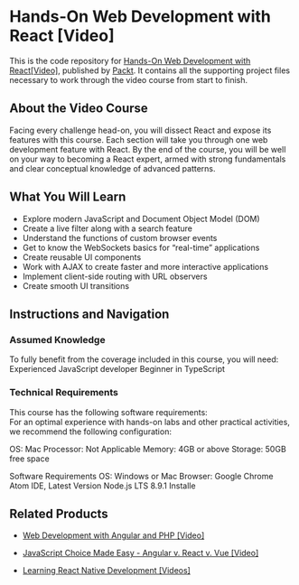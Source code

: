 # Hands-On Web Development with React [Video]
This is the code repository for [Hands-On Web Development with React[Video]](https://www.packtpub.com/web-development/hands-web-development-react-video), published by [Packt](https://www.packtpub.com/?utm_source=github). It contains all the supporting project files necessary to work through the video course from start to finish.
## About the Video Course
Facing every challenge head-on, you will dissect React and expose its features with this course. Each section will take you through one web development feature with React. By the end of the course, you will be well on your way to becoming a React expert, armed with strong fundamentals and clear conceptual knowledge of advanced patterns.

<H2>What You Will Learn</H2>
<DIV class=book-info-will-learn-text>
<UL>
<LI>Explore modern JavaScript and Document Object Model (DOM) 
<LI>Create a live filter along with a search feature 
<LI>Understand the functions of custom browser events 
<LI>Get to know the WebSockets basics for “real-time” applications 
<LI>Create reusable UI components 
<LI>Work with AJAX to create faster and more interactive applications 
<LI>Implement client-side routing with URL observers 
<LI>Create smooth UI transitions </LI></UL></DIV>

## Instructions and Navigation
### Assumed Knowledge
To fully benefit from the coverage included in this course, you will need:<br/>
Experienced JavaScript developer
Beginner in TypeScript
### Technical Requirements
This course has the following software requirements:<br/>
For an optimal experience with hands-on labs and other practical activities, we recommend the following configuration:

OS: Mac
Processor: Not Applicable
Memory: 4GB or above
Storage: 50GB free space

Software Requirements
OS: Windows or Mac
Browser: Google Chrome
Atom IDE, Latest Version
Node.js LTS 8.9.1 Installe

## Related Products
* [Web Development with Angular and PHP [Video]](https://www.packtpub.com/web-development/web-development-angular-and-php-video?utm_source=github&utm_medium=repository&utm_campaign=9781788394321)

* [JavaScript Choice Made Easy - Angular v. React v. Vue [Video]](https://www.packtpub.com/application-development/javascript-choice-made-easy-–-angular-v-react-v-vue-video?utm_source=github&utm_medium=repository&utm_campaign=9781788625326)

* [Learning React Native Development [Videos]](https://www.packtpub.com/application-development/learning-react-native-development-videos?utm_source=github&utm_medium=repository&utm_campaign=9781789138092)


